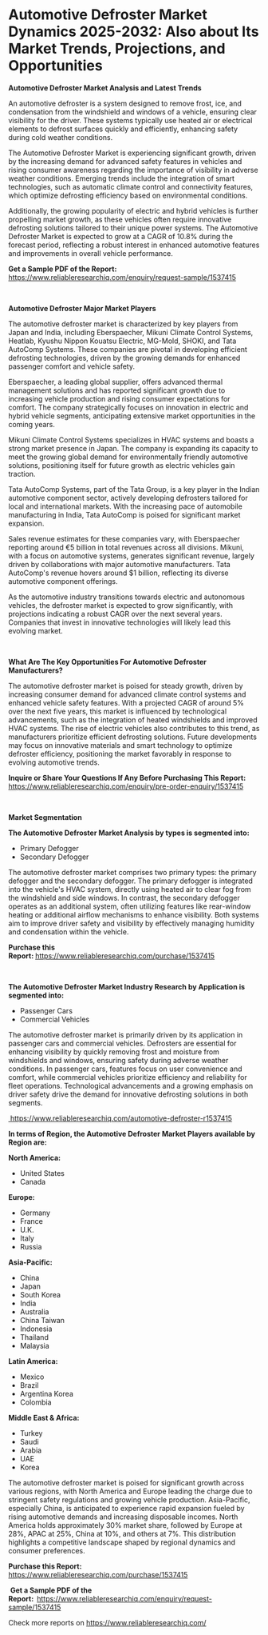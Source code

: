 <p><h1>Automotive Defroster Market Dynamics 2025-2032: Also about Its Market Trends, Projections, and Opportunities</h1></p><p><strong>Automotive Defroster Market Analysis and Latest Trends</strong></p>
<p><p>An automotive defroster is a system designed to remove frost, ice, and condensation from the windshield and windows of a vehicle, ensuring clear visibility for the driver. These systems typically use heated air or electrical elements to defrost surfaces quickly and efficiently, enhancing safety during cold weather conditions. </p><p>The Automotive Defroster Market is experiencing significant growth, driven by the increasing demand for advanced safety features in vehicles and rising consumer awareness regarding the importance of visibility in adverse weather conditions. Emerging trends include the integration of smart technologies, such as automatic climate control and connectivity features, which optimize defrosting efficiency based on environmental conditions. </p><p>Additionally, the growing popularity of electric and hybrid vehicles is further propelling market growth, as these vehicles often require innovative defrosting solutions tailored to their unique power systems. The Automotive Defroster Market is expected to grow at a CAGR of 10.8% during the forecast period, reflecting a robust interest in enhanced automotive features and improvements in overall vehicle performance.</p></p>
<p><strong>Get a Sample PDF of the Report:&nbsp;</strong> <a href="https://www.reliableresearchiq.com/enquiry/request-sample/1537415?utm_campaign=2293&utm_medium=2&utm_source=Github&utm_content=ia&utm_term=30032025&utm_id=automotive-defroster">https://www.reliableresearchiq.com/enquiry/request-sample/1537415</a></p>
<p>&nbsp;</p>
<p><strong>Automotive Defroster Major Market Players</strong></p>
<p><p>The automotive defroster market is characterized by key players from Japan and India, including Eberspaecher, Mikuni Climate Control Systems, Heatlab, Kyushu Nippon Kouatsu Electric, MG-Mold, SHOKI, and Tata AutoComp Systems. These companies are pivotal in developing efficient defrosting technologies, driven by the growing demands for enhanced passenger comfort and vehicle safety.</p><p>Eberspaecher, a leading global supplier, offers advanced thermal management solutions and has reported significant growth due to increasing vehicle production and rising consumer expectations for comfort. The company strategically focuses on innovation in electric and hybrid vehicle segments, anticipating extensive market opportunities in the coming years.</p><p>Mikuni Climate Control Systems specializes in HVAC systems and boasts a strong market presence in Japan. The company is expanding its capacity to meet the growing global demand for environmentally friendly automotive solutions, positioning itself for future growth as electric vehicles gain traction.</p><p>Tata AutoComp Systems, part of the Tata Group, is a key player in the Indian automotive component sector, actively developing defrosters tailored for local and international markets. With the increasing pace of automobile manufacturing in India, Tata AutoComp is poised for significant market expansion.</p><p>Sales revenue estimates for these companies vary, with Eberspaecher reporting around €5 billion in total revenues across all divisions. Mikuni, with a focus on automotive systems, generates significant revenue, largely driven by collaborations with major automotive manufacturers. Tata AutoComp's revenue hovers around $1 billion, reflecting its diverse automotive component offerings.</p><p>As the automotive industry transitions towards electric and autonomous vehicles, the defroster market is expected to grow significantly, with projections indicating a robust CAGR over the next several years. Companies that invest in innovative technologies will likely lead this evolving market.</p></p>
<p>&nbsp;</p>
<p><strong>What Are The Key Opportunities For Automotive Defroster Manufacturers?</strong></p>
<p><p>The automotive defroster market is poised for steady growth, driven by increasing consumer demand for advanced climate control systems and enhanced vehicle safety features. With a projected CAGR of around 5% over the next five years, this market is influenced by technological advancements, such as the integration of heated windshields and improved HVAC systems. The rise of electric vehicles also contributes to this trend, as manufacturers prioritize efficient defrosting solutions. Future developments may focus on innovative materials and smart technology to optimize defroster efficiency, positioning the market favorably in response to evolving automotive trends.</p></p>
<p><strong>Inquire or Share Your Questions If Any Before Purchasing This Report:</strong> <a href="https://www.reliableresearchiq.com/enquiry/pre-order-enquiry/1537415?utm_campaign=2293&utm_medium=2&utm_source=Github&utm_content=ia&utm_term=30032025&utm_id=automotive-defroster">https://www.reliableresearchiq.com/enquiry/pre-order-enquiry/1537415</a></p>
<p>&nbsp;</p>
<p><strong>Market Segmentation</strong></p>
<p><strong>The Automotive Defroster Market Analysis by types is segmented into:</strong></p>
<p><ul><li>Primary Defogger</li><li>Secondary Defogger</li></ul></p>
<p><p>The automotive defroster market comprises two primary types: the primary defogger and the secondary defogger. The primary defogger is integrated into the vehicle's HVAC system, directly using heated air to clear fog from the windshield and side windows. In contrast, the secondary defogger operates as an additional system, often utilizing features like rear-window heating or additional airflow mechanisms to enhance visibility. Both systems aim to improve driver safety and visibility by effectively managing humidity and condensation within the vehicle.</p></p>
<p><strong>Purchase this Report:&nbsp;</strong><a href="https://www.reliableresearchiq.com/purchase/1537415?utm_campaign=2293&utm_medium=2&utm_source=Github&utm_content=ia&utm_term=30032025&utm_id=automotive-defroster">https://www.reliableresearchiq.com/purchase/1537415</a></p>
<p>&nbsp;</p>
<p><strong>The Automotive Defroster Market Industry Research by Application is segmented into:</strong></p>
<p><ul><li>Passenger Cars</li><li>Commercial Vehicles</li></ul></p>
<p><p>The automotive defroster market is primarily driven by its application in passenger cars and commercial vehicles. Defrosters are essential for enhancing visibility by quickly removing frost and moisture from windshields and windows, ensuring safety during adverse weather conditions. In passenger cars, features focus on user convenience and comfort, while commercial vehicles prioritize efficiency and reliability for fleet operations. Technological advancements and a growing emphasis on driver safety drive the demand for innovative defrosting solutions in both segments.</p></p>
<p><a href="https://www.reliableresearchiq.com/automotive-defroster-r1537415?utm_campaign=2293&utm_medium=2&utm_source=Github&utm_content=ia&utm_term=30032025&utm_id=automotive-defroster">&nbsp;https://www.reliableresearchiq.com/automotive-defroster-r1537415</a></p>
<p><strong>In terms of Region, the Automotive Defroster Market Players available by Region are:</strong></p>
<p>
    <p> <strong> North America: </strong>
        <ul>
            <li>United States</li>
            <li>Canada</li>
        </ul>
        </p> 
    <p> <strong> Europe: </strong>
        <ul>
            <li>Germany</li>
            <li>France</li>
            <li>U.K.</li>
            <li>Italy</li>
            <li>Russia</li>
        </ul>
        </p> 
    <p> <strong> Asia-Pacific: </strong>
        <ul>
            <li>China</li>
            <li>Japan</li>
            <li>South Korea</li>
            <li>India</li>
            <li>Australia</li>
            <li>China Taiwan</li>
            <li>Indonesia</li>
            <li>Thailand</li>
            <li>Malaysia</li>
        </ul>
        </p> 
    <p> <strong> Latin America: </strong>
        <ul>
            <li>Mexico</li>
            <li>Brazil</li>
            <li>Argentina Korea</li>
            <li>Colombia</li>
        </ul>
        </p> 
    <p> <strong> Middle East & Africa: </strong>
        <ul>
            <li>Turkey</li>
            <li>Saudi</li>
            <li>Arabia</li>
            <li>UAE</li>
            <li>Korea</li>
        </ul>
    </p>
    </p>
<p><p>The automotive defroster market is poised for significant growth across various regions, with North America and Europe leading the charge due to stringent safety regulations and growing vehicle production. Asia-Pacific, especially China, is anticipated to experience rapid expansion fueled by rising automotive demands and increasing disposable incomes. North America holds approximately 30% market share, followed by Europe at 28%, APAC at 25%, China at 10%, and others at 7%. This distribution highlights a competitive landscape shaped by regional dynamics and consumer preferences.</p></p>
<p><strong>Purchase this Report: </strong><a href="https://www.reliableresearchiq.com/purchase/1537415?utm_campaign=2293&utm_medium=2&utm_source=Github&utm_content=ia&utm_term=30032025&utm_id=automotive-defroster">https://www.reliableresearchiq.com/purchase/1537415</a></p>
<p>&nbsp;<strong>Get a Sample PDF of the Report:&nbsp;&nbsp;</strong><a href="https://www.reliableresearchiq.com/enquiry/request-sample/1537415?utm_campaign=2293&utm_medium=2&utm_source=Github&utm_content=ia&utm_term=30032025&utm_id=automotive-defroster">https://www.reliableresearchiq.com/enquiry/request-sample/1537415</a></p>
<p><strong></strong></p>
<p>Check more reports on <a href="https://www.reliableresearchiq.com/?utm_campaign=2293&utm_medium=2&utm_source=Github&utm_content=ia&utm_term=30032025&utm_id=automotive-defroster">https://www.reliableresearchiq.com/</a></p>